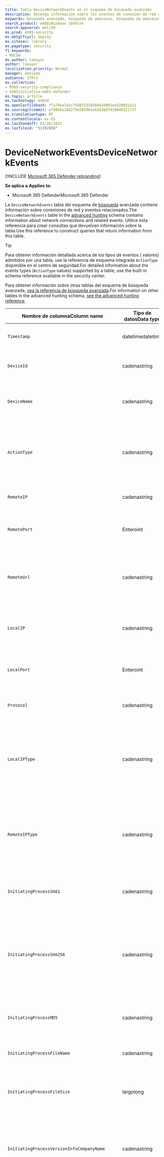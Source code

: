 ```yaml
---
title: Tabla DeviceNetworkEvents en el esquema de búsqueda avanzada
description: Obtenga información sobre los eventos de conexión de red que puede consultar en la tabla DeviceNetworkEvents del esquema de búsqueda avanzado
keywords: búsqueda avanzada, búsqueda de amenazas, búsqueda de amenazas cibernéticas, protección contra amenazas de Microsoft, microsoft 365, mtp, m365, búsqueda, consulta, telemetría, referencia de esquema, kusto, tabla, columna, tipo de datos, devicenetworkevents, NetworkCommunicationEvents, conexión de red, ip remota, ip local
search.product: eADQiWindows 10XVcnh
search.appverid: met150
ms.prod: m365-security
ms.mktglfcycl: deploy
ms.sitesec: library
ms.pagetype: security
f1.keywords:
- NOCSH
ms.author: lomayor
author: lomayor
localization_priority: Normal
manager: dansimp
audience: ITPro
ms.collection:
- M365-security-compliance
- m365initiative-m365-defender
ms.topic: article
ms.technology: m365d
ms.openlocfilehash: ffa79ea7e3c75887531020e83d081ee3206d1a11
ms.sourcegitcommit: ef98b8a18d275e5b5961e63d2b0743d046321737
ms.translationtype: MT
ms.contentlocale: es-ES
ms.lasthandoff: 03/26/2021
ms.locfileid: "51382858"
---
```

# <a name="devicenetworkevents"></a><span data-ttu-id="ae698-104">DeviceNetworkEvents</span><span class="sxs-lookup"><span data-stu-id="ae698-104">DeviceNetworkEvents</span></span>

[!INCLUDE [Microsoft 365 Defender rebranding](../includes/microsoft-defender.md)]


<span data-ttu-id="ae698-105">**Se aplica a:**</span><span class="sxs-lookup"><span data-stu-id="ae698-105">**Applies to:**</span></span>
- <span data-ttu-id="ae698-106">Microsoft 365 Defender</span><span class="sxs-lookup"><span data-stu-id="ae698-106">Microsoft 365 Defender</span></span>



<span data-ttu-id="ae698-107">La `DeviceNetworkEvents` tabla del esquema de [búsqueda](advanced-hunting-overview.md) avanzada contiene información sobre conexiones de red y eventos relacionados.</span><span class="sxs-lookup"><span data-stu-id="ae698-107">The `DeviceNetworkEvents` table in the [advanced hunting](advanced-hunting-overview.md) schema contains information about network connections and related events.</span></span> <span data-ttu-id="ae698-108">Utilice esta referencia para crear consultas que devuelvan información sobre la tabla.</span><span class="sxs-lookup"><span data-stu-id="ae698-108">Use this reference to construct queries that return information from this table.</span></span>

>[!TIP]
> <span data-ttu-id="ae698-109">Para obtener información detallada acerca de los tipos de eventos ( valores) admitidos por una tabla, use la referencia de esquema integrada `ActionType` disponible en el centro de seguridad.</span><span class="sxs-lookup"><span data-stu-id="ae698-109">For detailed information about the events types (`ActionType` values) supported by a table, use the built-in schema reference available in the security center.</span></span>

<span data-ttu-id="ae698-110">Para obtener información sobre otras tablas del esquema de búsqueda avanzada, [vea la referencia de búsqueda avanzada](advanced-hunting-schema-tables.md).</span><span class="sxs-lookup"><span data-stu-id="ae698-110">For information on other tables in the advanced hunting schema, [see the advanced hunting reference](advanced-hunting-schema-tables.md).</span></span>

| <span data-ttu-id="ae698-111">Nombre de columna</span><span class="sxs-lookup"><span data-stu-id="ae698-111">Column name</span></span> | <span data-ttu-id="ae698-112">Tipo de datos</span><span class="sxs-lookup"><span data-stu-id="ae698-112">Data type</span></span> | <span data-ttu-id="ae698-113">Descripción</span><span class="sxs-lookup"><span data-stu-id="ae698-113">Description</span></span> |
|-------------|-----------|-------------|
| `Timestamp` | <span data-ttu-id="ae698-114">datetime</span><span class="sxs-lookup"><span data-stu-id="ae698-114">datetime</span></span> | <span data-ttu-id="ae698-115">Fecha y hora en que se registró el evento.</span><span class="sxs-lookup"><span data-stu-id="ae698-115">Date and time when the event was recorded</span></span> |
| `DeviceId` | <span data-ttu-id="ae698-116">cadena</span><span class="sxs-lookup"><span data-stu-id="ae698-116">string</span></span> | <span data-ttu-id="ae698-117">Identificador único para el equipo en servicio</span><span class="sxs-lookup"><span data-stu-id="ae698-117">Unique identifier for the machine in the service</span></span> |
| `DeviceName` | <span data-ttu-id="ae698-118">cadena</span><span class="sxs-lookup"><span data-stu-id="ae698-118">string</span></span> | <span data-ttu-id="ae698-119">Nombre de dominio completo (FQDN, por sus siglas en inglés) del equipo</span><span class="sxs-lookup"><span data-stu-id="ae698-119">Fully qualified domain name (FQDN) of the machine</span></span> |
| `ActionType` | <span data-ttu-id="ae698-120">cadena</span><span class="sxs-lookup"><span data-stu-id="ae698-120">string</span></span> | <span data-ttu-id="ae698-121">Tipo de actividad que desencadenó el evento.</span><span class="sxs-lookup"><span data-stu-id="ae698-121">Type of activity that triggered the event.</span></span> <span data-ttu-id="ae698-122">Vea la [referencia de esquema en el portal](advanced-hunting-schema-tables.md?#get-schema-information-in-the-security-center) para obtener más información</span><span class="sxs-lookup"><span data-stu-id="ae698-122">See the [in-portal schema reference](advanced-hunting-schema-tables.md?#get-schema-information-in-the-security-center) for details</span></span> |
| `RemoteIP` | <span data-ttu-id="ae698-123">cadena</span><span class="sxs-lookup"><span data-stu-id="ae698-123">string</span></span> | <span data-ttu-id="ae698-124">Dirección IP a la que se ha conectado</span><span class="sxs-lookup"><span data-stu-id="ae698-124">IP address that was being connected to</span></span> |
| `RemotePort` | <span data-ttu-id="ae698-125">Entero</span><span class="sxs-lookup"><span data-stu-id="ae698-125">int</span></span> | <span data-ttu-id="ae698-126">Puerto TCP en el dispositivo remoto al que se estaba conectando</span><span class="sxs-lookup"><span data-stu-id="ae698-126">TCP port on the remote device that was being connected to</span></span> |
| `RemoteUrl` | <span data-ttu-id="ae698-127">cadena</span><span class="sxs-lookup"><span data-stu-id="ae698-127">string</span></span> | <span data-ttu-id="ae698-128">La dirección URL o el nombre de dominio completo (FQDN, según sus siglas en inglés) en el cual se ha estado conectado.</span><span class="sxs-lookup"><span data-stu-id="ae698-128">URL or fully qualified domain name (FQDN) that was being connected to</span></span> |
| `LocalIP` | <span data-ttu-id="ae698-129">cadena</span><span class="sxs-lookup"><span data-stu-id="ae698-129">string</span></span> | <span data-ttu-id="ae698-130">Dirección IP asignada al equipo local usado durante la comunicación</span><span class="sxs-lookup"><span data-stu-id="ae698-130">IP address assigned to the local machine used during communication</span></span> |
| `LocalPort` | <span data-ttu-id="ae698-131">Entero</span><span class="sxs-lookup"><span data-stu-id="ae698-131">int</span></span> | <span data-ttu-id="ae698-132">Puerto TCP en el equipo local usado durante la comunicación</span><span class="sxs-lookup"><span data-stu-id="ae698-132">TCP port on the local machine used during communication</span></span> |
| `Protocol` | <span data-ttu-id="ae698-133">cadena</span><span class="sxs-lookup"><span data-stu-id="ae698-133">string</span></span> | <span data-ttu-id="ae698-134">Protocolo usado durante la comunicación</span><span class="sxs-lookup"><span data-stu-id="ae698-134">Protocol used during the communication</span></span> |
| `LocalIPType` | <span data-ttu-id="ae698-135">cadena</span><span class="sxs-lookup"><span data-stu-id="ae698-135">string</span></span> | <span data-ttu-id="ae698-136">Tipo de dirección IP, por ejemplo Public, Private, Reserved, Loopback, Teredo, FourToSixMapping y Broadcast</span><span class="sxs-lookup"><span data-stu-id="ae698-136">Type of IP address, for example Public, Private, Reserved, Loopback, Teredo, FourToSixMapping, and Broadcast</span></span> |
| `RemoteIPType` | <span data-ttu-id="ae698-137">cadena</span><span class="sxs-lookup"><span data-stu-id="ae698-137">string</span></span> | <span data-ttu-id="ae698-138">Tipo de dirección IP, por ejemplo Public, Private, Reserved, Loopback, Teredo, FourToSixMapping y Broadcast</span><span class="sxs-lookup"><span data-stu-id="ae698-138">Type of IP address, for example Public, Private, Reserved, Loopback, Teredo, FourToSixMapping, and Broadcast</span></span> |
| `InitiatingProcessSHA1` | <span data-ttu-id="ae698-139">cadena</span><span class="sxs-lookup"><span data-stu-id="ae698-139">string</span></span> | <span data-ttu-id="ae698-140">SHA-1 del proceso (archivo de imagen) que inició el evento</span><span class="sxs-lookup"><span data-stu-id="ae698-140">SHA-1 of the process (image file) that initiated the event</span></span> |
| `InitiatingProcessSHA256` | <span data-ttu-id="ae698-141">cadena</span><span class="sxs-lookup"><span data-stu-id="ae698-141">string</span></span> | <span data-ttu-id="ae698-142">SHA-256 del proceso (archivo de imagen) que inició el evento.</span><span class="sxs-lookup"><span data-stu-id="ae698-142">SHA-256 of the process (image file) that initiated the event.</span></span> <span data-ttu-id="ae698-143">Este campo no suele estar rellenado; use la columna SHA1 cuando se encuentre disponible.</span><span class="sxs-lookup"><span data-stu-id="ae698-143">This field is usually not populated — use the SHA1 column when available.</span></span> |
| `InitiatingProcessMD5` | <span data-ttu-id="ae698-144">cadena</span><span class="sxs-lookup"><span data-stu-id="ae698-144">string</span></span> | <span data-ttu-id="ae698-145">Hash MD5 del proceso (archivo de imagen) que inició el evento</span><span class="sxs-lookup"><span data-stu-id="ae698-145">MD5 hash of the process (image file) that initiated the event</span></span> |
| `InitiatingProcessFileName` | <span data-ttu-id="ae698-146">cadena</span><span class="sxs-lookup"><span data-stu-id="ae698-146">string</span></span> | <span data-ttu-id="ae698-147">Nombre del proceso que inició el evento</span><span class="sxs-lookup"><span data-stu-id="ae698-147">Name of the process that initiated the event</span></span> |
| `InitiatingProcessFileSize` | <span data-ttu-id="ae698-148">largo</span><span class="sxs-lookup"><span data-stu-id="ae698-148">long</span></span> | <span data-ttu-id="ae698-149">Tamaño del archivo que ejecutó el proceso responsable del evento</span><span class="sxs-lookup"><span data-stu-id="ae698-149">Size of the file that ran the process responsible for the event</span></span> |
| `InitiatingProcessVersionInfoCompanyName` | <span data-ttu-id="ae698-150">cadena</span><span class="sxs-lookup"><span data-stu-id="ae698-150">string</span></span> | <span data-ttu-id="ae698-151">Nombre de la compañía a partir de la información de versión del proceso (archivo de imagen) responsable del evento</span><span class="sxs-lookup"><span data-stu-id="ae698-151">Company name from the version information of the process (image file) responsible for the event</span></span> |
| `InitiatingProcessVersionInfoProductName` | <span data-ttu-id="ae698-152">cadena</span><span class="sxs-lookup"><span data-stu-id="ae698-152">string</span></span> | <span data-ttu-id="ae698-153">Nombre del producto de la información de versión del proceso (archivo de imagen) responsable del evento</span><span class="sxs-lookup"><span data-stu-id="ae698-153">Product name from the version information of the process (image file) responsible for the event</span></span> |
| `InitiatingProcessVersionInfoProductVersion` | <span data-ttu-id="ae698-154">cadena</span><span class="sxs-lookup"><span data-stu-id="ae698-154">string</span></span> | <span data-ttu-id="ae698-155">Versión del producto de la información de versión del proceso (archivo de imagen) responsable del evento</span><span class="sxs-lookup"><span data-stu-id="ae698-155">Product version from the version information of the process (image file) responsible for the event</span></span> |
| `InitiatingProcessVersionInfoInternalFileName` | <span data-ttu-id="ae698-156">cadena</span><span class="sxs-lookup"><span data-stu-id="ae698-156">string</span></span> | <span data-ttu-id="ae698-157">Nombre de archivo interno de la información de versión del proceso (archivo de imagen) responsable del evento</span><span class="sxs-lookup"><span data-stu-id="ae698-157">Internal file name from the version information of the process (image file) responsible for the event</span></span> |
| `InitiatingProcessVersionInfoOriginalFileName` | <span data-ttu-id="ae698-158">cadena</span><span class="sxs-lookup"><span data-stu-id="ae698-158">string</span></span> | <span data-ttu-id="ae698-159">Nombre de archivo original de la información de versión del proceso (archivo de imagen) responsable del evento</span><span class="sxs-lookup"><span data-stu-id="ae698-159">Original file name from the version information of the process (image file) responsible for the event</span></span> |
| `InitiatingProcessVersionInfoFileDescription` | <span data-ttu-id="ae698-160">cadena</span><span class="sxs-lookup"><span data-stu-id="ae698-160">string</span></span> | <span data-ttu-id="ae698-161">Descripción de la información de versión del proceso (archivo de imagen) responsable del evento</span><span class="sxs-lookup"><span data-stu-id="ae698-161">Description from the version information of the process (image file) responsible for the event</span></span> |
| `InitiatingProcessId` | <span data-ttu-id="ae698-162">Entero</span><span class="sxs-lookup"><span data-stu-id="ae698-162">int</span></span> | <span data-ttu-id="ae698-163">Identificador de proceso (PID) del proceso que inició el evento</span><span class="sxs-lookup"><span data-stu-id="ae698-163">Process ID (PID) of the process that initiated the event</span></span> |
| `InitiatingProcessCommandLine` | <span data-ttu-id="ae698-164">cadena</span><span class="sxs-lookup"><span data-stu-id="ae698-164">string</span></span> | <span data-ttu-id="ae698-165">Línea de comandos usada para ejecutar el proceso que inició el evento</span><span class="sxs-lookup"><span data-stu-id="ae698-165">Command line used to run the process that initiated the event</span></span> |
| `InitiatingProcessCreationTime` | <span data-ttu-id="ae698-166">datetime</span><span class="sxs-lookup"><span data-stu-id="ae698-166">datetime</span></span> | <span data-ttu-id="ae698-167">Fecha y hora en que se inició el proceso que inició el evento</span><span class="sxs-lookup"><span data-stu-id="ae698-167">Date and time when the process that initiated the event was started</span></span> |
| `InitiatingProcessFolderPath` | <span data-ttu-id="ae698-168">cadena</span><span class="sxs-lookup"><span data-stu-id="ae698-168">string</span></span> | <span data-ttu-id="ae698-169">Carpeta que contiene el proceso (archivo de imagen) que inició el evento</span><span class="sxs-lookup"><span data-stu-id="ae698-169">Folder containing the process (image file) that initiated the event</span></span> |
| `InitiatingProcessParentFileName` | <span data-ttu-id="ae698-170">cadena</span><span class="sxs-lookup"><span data-stu-id="ae698-170">string</span></span> | <span data-ttu-id="ae698-171">Nombre del proceso primario que generó el proceso responsable del evento</span><span class="sxs-lookup"><span data-stu-id="ae698-171">Name of the parent process that spawned the process responsible for the event</span></span> |
| `InitiatingProcessParentId` | <span data-ttu-id="ae698-172">Entero</span><span class="sxs-lookup"><span data-stu-id="ae698-172">int</span></span> | <span data-ttu-id="ae698-173">Identificador de proceso (PID) del proceso primario que generó el proceso responsable del evento</span><span class="sxs-lookup"><span data-stu-id="ae698-173">Process ID (PID) of the parent process that spawned the process responsible for the event</span></span> |
| `InitiatingProcessParentCreationTime` | <span data-ttu-id="ae698-174">datetime</span><span class="sxs-lookup"><span data-stu-id="ae698-174">datetime</span></span> | <span data-ttu-id="ae698-175">Fecha y hora en que se inició el elemento primario del proceso responsable del evento</span><span class="sxs-lookup"><span data-stu-id="ae698-175">Date and time when the parent of the process responsible for the event was started</span></span> |
| `InitiatingProcessAccountDomain` | <span data-ttu-id="ae698-176">cadena</span><span class="sxs-lookup"><span data-stu-id="ae698-176">string</span></span> | <span data-ttu-id="ae698-177">Dominio de la cuenta que ejecutó el proceso responsable del evento</span><span class="sxs-lookup"><span data-stu-id="ae698-177">Domain of the account that ran the process responsible for the event</span></span> |
| `InitiatingProcessAccountName` | <span data-ttu-id="ae698-178">cadena</span><span class="sxs-lookup"><span data-stu-id="ae698-178">string</span></span> | <span data-ttu-id="ae698-179">Nombre de usuario de la cuenta que ejecutó el proceso responsable del evento</span><span class="sxs-lookup"><span data-stu-id="ae698-179">User name of the account that ran the process responsible for the event</span></span> |
| `InitiatingProcessAccountSid` | <span data-ttu-id="ae698-180">cadena</span><span class="sxs-lookup"><span data-stu-id="ae698-180">string</span></span> | <span data-ttu-id="ae698-181">Identificador de seguridad (SID) de la cuenta que ejecutó el proceso responsable del evento</span><span class="sxs-lookup"><span data-stu-id="ae698-181">Security Identifier (SID) of the account that ran the process responsible for the event</span></span> |
| `InitiatingProcessAccountUpn` | <span data-ttu-id="ae698-182">cadena</span><span class="sxs-lookup"><span data-stu-id="ae698-182">string</span></span> | <span data-ttu-id="ae698-183">Nombre principal de usuario (UPN) de la cuenta que ejecutó el proceso responsable del evento</span><span class="sxs-lookup"><span data-stu-id="ae698-183">User principal name (UPN) of the account that ran the process responsible for the event</span></span> |
| `InitiatingProcessAccountObjectId` | <span data-ttu-id="ae698-184">cadena</span><span class="sxs-lookup"><span data-stu-id="ae698-184">string</span></span> | <span data-ttu-id="ae698-185">Identificador de objeto de Azure AD de la cuenta de usuario que ejecutó el proceso responsable del evento</span><span class="sxs-lookup"><span data-stu-id="ae698-185">Azure AD object ID of the user account that ran the process responsible for the event</span></span> |
| `InitiatingProcessIntegrityLevel` | <span data-ttu-id="ae698-186">cadena</span><span class="sxs-lookup"><span data-stu-id="ae698-186">string</span></span> | <span data-ttu-id="ae698-187">Nivel de integridad del proceso que inició el evento.</span><span class="sxs-lookup"><span data-stu-id="ae698-187">Integrity level of the process that initiated the event.</span></span> <span data-ttu-id="ae698-188">Windows asigna niveles de integridad a procesos basados en determinadas características, como si se iniciaron desde una descarga de Internet.</span><span class="sxs-lookup"><span data-stu-id="ae698-188">Windows assigns integrity levels to processes based on certain characteristics, such as if they were launched from an internet download.</span></span> <span data-ttu-id="ae698-189">Estos niveles de integridad influyen en los permisos de los recursos</span><span class="sxs-lookup"><span data-stu-id="ae698-189">These integrity levels influence permissions to resources</span></span> |
| `InitiatingProcessTokenElevation` | <span data-ttu-id="ae698-190">cadena</span><span class="sxs-lookup"><span data-stu-id="ae698-190">string</span></span> | <span data-ttu-id="ae698-191">Tipo de token que indica la presencia o ausencia de elevación de privilegios del Control de acceso de usuario (UAC) aplicada al proceso que inició el evento</span><span class="sxs-lookup"><span data-stu-id="ae698-191">Token type indicating the presence or absence of User Access Control (UAC) privilege elevation applied to the process that initiated the event</span></span> |
| `ReportId` | <span data-ttu-id="ae698-192">largo</span><span class="sxs-lookup"><span data-stu-id="ae698-192">long</span></span> | <span data-ttu-id="ae698-193">Identificador de eventos basado en un contador de repetición.</span><span class="sxs-lookup"><span data-stu-id="ae698-193">Event identifier based on a repeating counter.</span></span> <span data-ttu-id="ae698-194">Para identificar eventos únicos, esta columna debe usarse junto con las columnas DeviceName y Timestamp</span><span class="sxs-lookup"><span data-stu-id="ae698-194">To identify unique events, this column must be used in conjunction with the DeviceName and Timestamp columns</span></span> |
| `AppGuardContainerId` | <span data-ttu-id="ae698-195">cadena</span><span class="sxs-lookup"><span data-stu-id="ae698-195">string</span></span> | <span data-ttu-id="ae698-196">Identificador del contenedor virtualizado usado por Application Guard para aislar la actividad del explorador</span><span class="sxs-lookup"><span data-stu-id="ae698-196">Identifier for the virtualized container used by Application Guard to isolate browser activity</span></span> |
| `AdditionalFields` | <span data-ttu-id="ae698-197">cadena</span><span class="sxs-lookup"><span data-stu-id="ae698-197">string</span></span> | <span data-ttu-id="ae698-198">Información adicional sobre el evento en formato de matriz JSON</span><span class="sxs-lookup"><span data-stu-id="ae698-198">Additional information about the event in JSON array format</span></span> |

## <a name="related-topics"></a><span data-ttu-id="ae698-199">Temas relacionados</span><span class="sxs-lookup"><span data-stu-id="ae698-199">Related topics</span></span>
- [<span data-ttu-id="ae698-200">Información general sobre la búsqueda avanzada</span><span class="sxs-lookup"><span data-stu-id="ae698-200">Advanced hunting overview</span></span>](advanced-hunting-overview.md)
- [<span data-ttu-id="ae698-201">Aprender el lenguaje de consulta</span><span class="sxs-lookup"><span data-stu-id="ae698-201">Learn the query language</span></span>](advanced-hunting-query-language.md)
- [<span data-ttu-id="ae698-202">Usar consultas compartidas</span><span class="sxs-lookup"><span data-stu-id="ae698-202">Use shared queries</span></span>](advanced-hunting-shared-queries.md)
- [<span data-ttu-id="ae698-203">Buscar entre dispositivos, correos electrónicos, aplicaciones e identidades</span><span class="sxs-lookup"><span data-stu-id="ae698-203">Hunt across devices, emails, apps, and identities</span></span>](advanced-hunting-query-emails-devices.md)
- [<span data-ttu-id="ae698-204">Entender el esquema</span><span class="sxs-lookup"><span data-stu-id="ae698-204">Understand the schema</span></span>](advanced-hunting-schema-tables.md)
- [<span data-ttu-id="ae698-205">Aplicar procedimientos recomendados de consulta</span><span class="sxs-lookup"><span data-stu-id="ae698-205">Apply query best practices</span></span>](advanced-hunting-best-practices.md)
